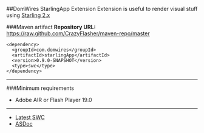##DomWires StarlingApp Extension
Extension is useful to render visual stuff using [Starling 2.x](https://github.com/Gamua/Starling-Framework)

###Maven artifact
**Repository URL:** https://raw.github.com/CrazyFlasher/maven-repo/master
```
<dependency>
  <groupId>com.domwires</groupId>
  <artifactId>starlingApp</artifactId>
  <version>0.9.0-SNAPSHOT</version>
  <type>swc</type>
</dependency>
```

***

###Minimum requirements
* Adobe AIR or Flash Player 19.0

***

- [Latest SWC](http://188.166.108.195/projects/domwires/starlingApp/dw-starlingApp.swc)
- [ASDoc](http://188.166.108.195/projects/domwires/starlingApp/doc)
